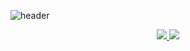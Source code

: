 ![header](https://capsule-render.vercel.app/api?type=waving&color=gradient&height=120&animation=fadeIn&section=footer&text=👻&fontAlign=70)
<div align="center">
<a href="s">
  <img src="https://github-readme-stats.vercel.app/api?username=jeonghoHub&theme=tokyonight&show_icons=true"/>
</a>
<a href="s">
  <img src="https://github-readme-stats.vercel.app/api/top-langs/?username=jeonghoHub&exclude_repo=dkssud8150.github.io&layout=compact&theme=tokyonight" />
</a>
</div>

